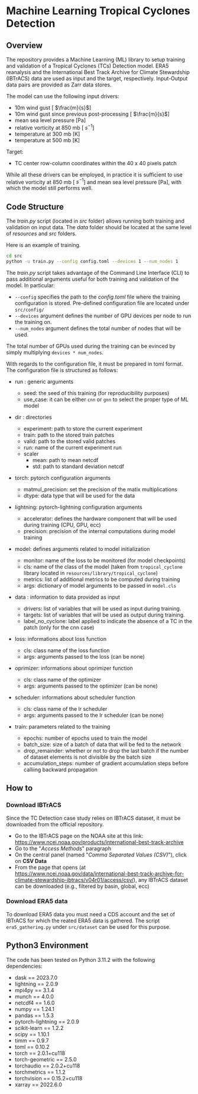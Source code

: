 # Machine Learning Tropical Cyclones Detection

## Overview
The repository provides a Machine Learning (ML) library to setup training and validation of a Tropical Cyclones (TCs) Detection model. ERA5 reanalysis and the International Best Track Archive for Climate Stewardship (IBTrACS) data are used as input and the target, respectively. Input-Output data pairs are provided as Zarr data stores.

The model can use the following input drivers:
- 10m wind gust [ $\frac{m}{s}$]
- 10m wind gust since previous post-processing [ $\frac{m}{s}$]
- mean sea level pressure [Pa]
- relative vorticity at 850 mb [ $s^{-1}$]
- temperature at 300 mb [K]
- temperature at 500 mb [K]

Target:
- TC center row-column coordinates within the 40 x 40 pixels patch

While all these drivers can be employed, in practice it is sufficient to use relative vorticity at 850 mb [ $s^{-1}$] and mean sea level pressure [Pa], with which the model still performs well.

## Code Structure

The _train.py_ script (located in _src_ folder) allows running both training and validation on input data. The _data_ folder should be located at the same level of _resources_ and _src_ folders. 

Here is an example of training.

```bash
cd src
python -u train.py --config config.toml --devices 1 --num_nodes 1
```
The _train.py_ script takes advantage of the Command Line Interface (CLI) to pass additional arguments useful for both training and validation of the model. In particular:

- `--config` specifies the path to the *config.toml* file where the training configuration is stored. Pre-defined configuration file are located under `src/config/`
- `--devices` argument defines the number of GPU devices per node to run the training on.
- `--num_nodes` argument defines the total number of nodes that will be used.

The total number of GPUs used during the training can be evinced by simply multiplying `devices * num_nodes`.

With regards to the configuration file, it must be prepared in toml format. The configuration file is structured as follows:

- run : generic arguments
    - seed: the seed of this training (for reproducibility purposes)
    - use_case: it can be either `cnn` or `gnn` to select the proper type of ML model

- dir : directories
    - experiment: path to store the current experiment
    - train: path to the stored train patches
    - valid: path to the stored valid patches
    - run: name of the current experiment run
    - scaler
        - mean: path to mean netcdf
        - std: path to standard deviation netcdf

- torch: pytorch configuration arguments
    - matmul_precision: set the precision of the matix multiplications
    - dtype: data type that will be used for the data

- lightning: pytorch-lightning configuration arguments
    - accelerator: defines the hardware component that will be used during training (CPU, GPU, ecc)
    - precision: precision of the internal computations during model training

- model: defines arguments related to model initialization
    - monitor: name of the loss to be monitored (for model checkpoints)
    - cls: name of the class of the model (taken from `tropical_cyclone` library located in `resources/library/tropical_cyclone`)
    - metrics: list of additional metrics to be computed during training
    - args: dictionary of model arguments to be passed in `model.cls`

- data : information to data provided as input
    - drivers: list of variables that will be used as input during training.
    - targets: list of variables that will be used as output during training.
    - label_no_cyclone: label applied to indicate the absence of a TC in the patch (only for the cnn case)

- loss: informations about loss function
    - cls: class name of the loss function
    - args: arguments passed to the loss (can be none)
- oprimizer: informations about oprimizer function
    - cls: class name of the optimizer
    - args: arguments passed to the optimizer (can be none)
- scheduler: informations about scheduler function
    - cls: class name of the lr scheduler
    - args: arguments passed to the lr scheduler (can be none)

- train: parameters related to the training
    - epochs: number of epochs used to train the model
    - batch_size: size of a batch of data that will be fed to the network
    - drop_remainder: whether or not to drop the last batch if the number of dataset elements is not divisible by the batch size
    - accumulation_steps: number of gradient accumulation steps before calliing backward propagation
 
## How to

### Download IBTrACS

Since the TC Detection case study relies on IBTrACS dataset, it must be downloaded from the official repository. 

- Go to the IBTrACS page on the NOAA site at this link: https://www.ncei.noaa.gov/products/international-best-track-archive
- Go to the "_Access Methods_" paragraph
- On the central panel (named "_Comma Separated Values (CSV)_"), click on **CSV Data**
- From the page that opens (at https://www.ncei.noaa.gov/data/international-best-track-archive-for-climate-stewardship-ibtracs/v04r01/access/csv/), any IBTrACS dataset can be downloaded (e.g., filtered by basin, global, ecc)

### Download ERA5 data

To download ERA5 data you must need a CDS account and the set of IBTrACS for which the reated ERA5 data is gathered. The script `era5_gathering.py` under `src/dataset` can be used for this purpose.

## Python3 Environment 
The code has been tested on Python 3.11.2 with the following dependencies:

- dask == 2023.7.0
- lightning == 2.0.9
- mpi4py == 3.1.4
- munch == 4.0.0
- netcdf4 == 1.6.0
- numpy == 1.24.1
- pandas == 1.5.3
- pytorch-lightning == 2.0.9
- scikit-learn == 1.2.2
- scipy == 1.10.1
- timm == 0.9.7
- toml == 0.10.2
- torch == 2.0.1+cu118
- torch-geometric == 2.5.0
- torchaudio == 2.0.2+cu118
- torchmetrics == 1.1.2
- torchvision == 0.15.2+cu118
- xarray == 2022.6.0
